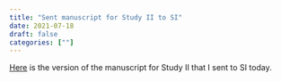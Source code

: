 ```yaml
---
title: "Sent manuscript for Study II to SI"
date: 2021-07-18
draft: false
categories: [""]
---
```


[Here](https://lu.app.box.com/file/837444863818) is the version of the manuscript for Study II that I sent to SI today.

